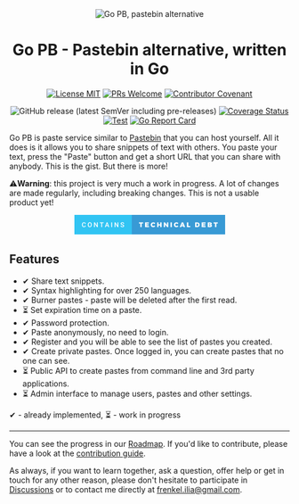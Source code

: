 <div align="center">
 <img src="https://github.com/iliafrenkel/go-pb/blob/e75e6b12af39d83c527676debcd5b4de9d9a01e1/src/web/assets/bighead.svg" width="128px" height="128px" alt="Go PB, pastebin alternative"/>
 <h1>Go PB - Pastebin alternative, written in Go</h1>

[![License MIT](https://img.shields.io/badge/license-MIT-green)](./LICENSE.txt)
[![PRs Welcome](https://img.shields.io/badge/PRs-welcome-brightgreen.svg)](http://makeapullrequest.com)
[![Contributor Covenant](https://img.shields.io/badge/Contributor%20Covenant-2.0-4baaaa.svg)](./docs/CODE_OF_CONDUCT.md)

![GitHub release (latest SemVer including pre-releases)](https://img.shields.io/github/v/release/iliafrenkel/go-pb?include_prereleases&sort=semver)
[![Coverage Status](https://coveralls.io/repos/github/iliafrenkel/go-pb/badge.svg?branch=main)](https://coveralls.io/github/iliafrenkel/go-pb?branch=main)
[![Test](https://github.com/iliafrenkel/go-pb/actions/workflows/test.yml/badge.svg?branch=main)](https://github.com/iliafrenkel/go-pb/actions/workflows/test.yml)
[![Go Report Card](https://goreportcard.com/badge/github.com/iliafrenkel/go-pb)](https://goreportcard.com/report/github.com/iliafrenkel/go-pb)

</div>

Go PB is paste service similar to [Pastebin](https://pastebin.com) that you can
host yourself. All it does is it allows you to share snippets of text with
others. You paste your text, press the "Paste" button and get a short URL that
you can share with anybody. This is the gist. But there is more!

⚠**Warning**: this project is very much a work in progress. A lot of changes are
made regularly, including breaking changes. This is not a usable product yet!

<div align="center">

  ![Contains Technical Debt](https://github.com/iliafrenkel/go-pb/blob/5c415d61c48a9fe3420d1b32752a32152bc51848/docs/contains%20technical%20debt.png)

</div>

## Features

- ✔ Share text snippets.
- ✔ Syntax highlighting for over 250 languages.
- ✔ Burner pastes - paste will be deleted after the first read.
- ⏳ Set expiration time on a paste.
- ✔ Password protection.
- ✔ Paste anonymously, no need to login.
- ✔ Register and you will be able to see the list of pastes you created.
- ✔ Create private pastes. Once logged in, you can create pastes that no one can see.
- ⏳ Public API to create pastes from command line and 3rd party applications.
- ⏳ Admin interface to manage users, pastes and other settings.

✔ - already implemented,
⏳ - work in progress

---

You can see the progress in our [Roadmap](https://github.com/iliafrenkel/go-pb/projects/1).
If you'd like to contribute, please have a look at the [contribution guide](https://github.com/iliafrenkel/go-pb/blob/4d827459e11965778f8608b97936576bd81b55f6/docs/CONTRIBUTING.md).

As always, if you want to learn together, ask a question, offer help or get in
touch for any other reason, please don't hesitate to participate in
[Discussions](https://github.com/iliafrenkel/go-pb/discussions) or to contact
me directly at [frenkel.ilia@gmail.com](mailto:frenkel.ilia@gmail.com).
